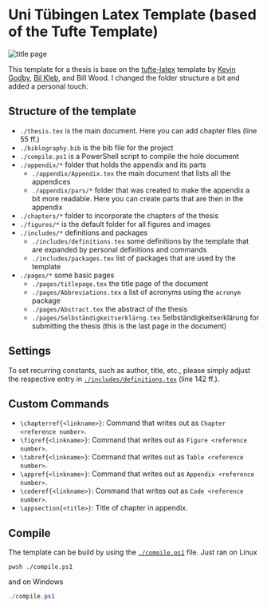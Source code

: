 # Uni Tübingen Latex Template (based of the Tufte Template)
![title page](./assets/overviewpages.png)

This template for a thesis is base on the [tufte-latex](https://github.com/Tufte-LaTeX/tufte-latex) template by [Kevin Godby](https://github.com/godbyk), [Bil Kleb](https://github.com/kleb), and Bill Wood. I changed the folder structure a bit and added a personal touch.

## Structure of the template
 - `./thesis.tex` is the main document. Here you can add chapter files (line 55 ff.)
 - `./biblography.bib` is the bib file for the project
 - `./compile.ps1` is a PowerShell script to compile the hole document
 - `./appendix/*` folder that holds the appendix and its parts
    - `./appendix/Appendix.tex` the main document that lists all the appendices
    - `./appendix/pars/*` folder that was created to make the appendix a bit more readable. Here you can create parts that are then in the appendix
 - `./chapters/*` folder to incorporate the chapters of the thesis
 - `./figures/*` is the default folder for all figures and images
 - `./includes/*` definitions and packages
    - `./includes/definitions.tex` some definitions by the template that are expanded by personal definitions and commands
    - `./includes/packages.tex` list of packages that are used by the template
 - `./pages/*` some basic pages
    - `./pages/titlepage.tex` the title page of the document
    - `./pages/Abbreviations.tex` a list of acronyms using the `acronym` package
    - `./pages/Abstract.tex` the abstract of the thesis
    - `./pages/Selbständigkeitserklärng.tex` Selbständigkeitserklärung for submitting the thesis (this is the last page in the document)

## Settings
To set recurring constants, such as author, title, etc., please simply adjust the respective entry in [`./includes/definitions.tex`](./includes/definitions.tex) (line 142 ff.).

## Custom Commands
- `\chapterref{<linkname>}`: Command that writes out as `Chapter <reference number>`.
- `\figref{<linkname>}`: Command that writes out as `Figure <reference number>`.
- `\tabref{<linkname>}`: Command that writes out as `Table <reference number>`.
- `\appref{<linkname>}`: Command that writes out as `Appendix <reference number>`.
- `\coderef{<linkname>}`: Command that writes out as `Code <reference number>`.
- `\appsection{<title>}`: Title of chapter in appendix.



## Compile
The template can be build by using the [`./compile.ps1`](./compile.ps1) file.
Just ran on Linux
```shell
pwsh ./compile.ps1
```
and on Windows
```powershell
./compile.ps1
```